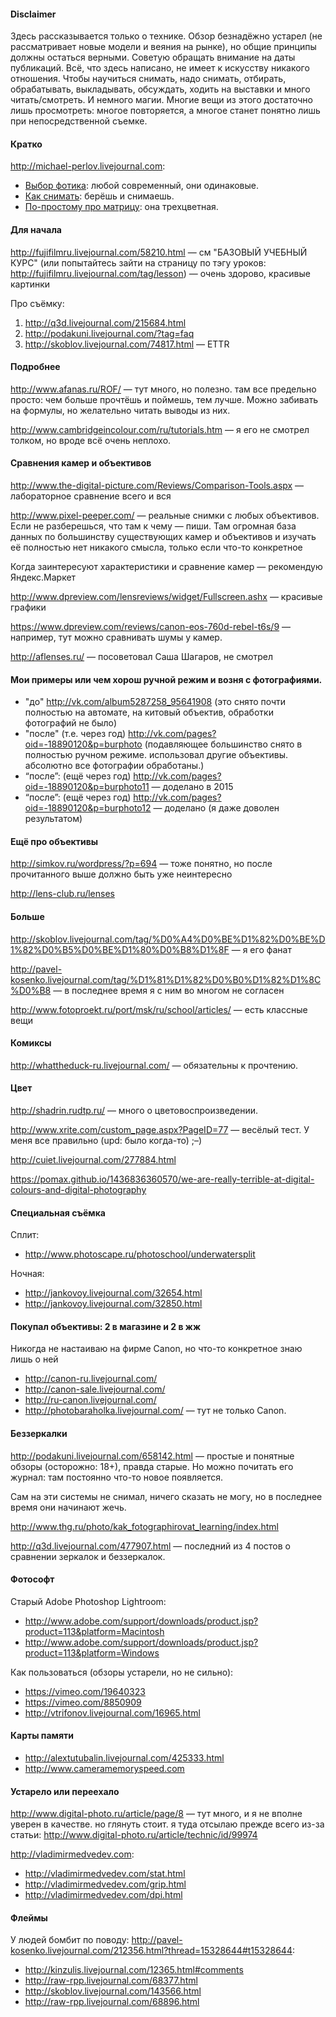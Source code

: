 #### Disclaimer

Здесь рассказывается только о технике. Обзор безнадёжно устарел (не рассматривает новые модели и веяния на рынке), но общие принципы должны остаться верными. Советую обращать внимание на даты публикаций.
Всё, что здесь написано, не имеет к искусству никакого отношения.
Чтобы научиться снимать, надо снимать, отбирать, обрабатывать, выкладывать, обсуждать, ходить на выставки и много читать/смотреть. И немного магии.
Многие вещи из этого достаточно лишь просмотреть: многое повторяется, а многое станет понятно лишь при непосредственной съемке.



#### Кратко
<http://michael-perlov.livejournal.com>:
* [Выбор фотика](http://michael-perlov.livejournal.com/147177.html): любой современный, они одинаковые.
* [Как снимать](http://michael-perlov.livejournal.com/145756.html): берёшь и снимаешь.
* [По-простому про матрицу](http://michael-perlov.livejournal.com/150800.html): она трехцветная.



#### Для начала

<http://fujifilmru.livejournal.com/58210.html> — см "БАЗОВЫЙ УЧЕБНЫЙ КУРС" (или попытайтесь зайти на страницу по тэгу уроков: http://fujifilmru.livejournal.com/tag/lesson) — очень здорово, красивые картинки

Про съёмку:
1. <http://q3d.livejournal.com/215684.html>
2. <http://podakuni.livejournal.com/?tag=faq>
3. <http://skoblov.livejournal.com/74817.html> — ETTR



#### Подробнее

<http://www.afanas.ru/ROF/> — тут много, но полезно. там все предельно просто: чем больше прочтёшь и поймешь, тем лучше. Можно забивать на формулы, но желательно читать выводы из них. 

<http://www.cambridgeincolour.com/ru/tutorials.htm> — я его не смотрел толком, но вроде всё очень неплохо.



#### Сравнения камер и объективов

<http://www.the-digital-picture.com/Reviews/Comparison-Tools.aspx> — лабораторное сравнение всего и вся

<http://www.pixel-peeper.com/> — реальные снимки с любых объективов. Если не разберешься, что там к чему — пиши. Там огромная база данных по большинству существующих камер и объективов и изучать её полностью нет никакого смысла, только если что-то конкретное

Когда заинтересуют характеристики и сравнение камер — рекомендую Яндекс.Маркет

<http://www.dpreview.com/lensreviews/widget/Fullscreen.ashx> — красивые графики

<https://www.dpreview.com/reviews/canon-eos-760d-rebel-t6s/9> — например, тут можно сравнивать шумы у камер.

<http://aflenses.ru/> — посоветовал Саша Шагаров, не смотрел



#### Мои примеры или чем хорош ручной режим и возня с фотографиями.

* "до" <http://vk.com/album5287258_95641908> (это снято почти полностью на автомате, на китовый объектив, обработки фотографий не было)
* "после" (т.е. через год) <http://vk.com/pages?oid=-18890120&p=burphoto>
(подавляющее большинство снято в полностью ручном режиме. использовал другие объективы. абсолютно все фотографии обработаны.)
* “после”: (ещё через год) <http://vk.com/pages?oid=-18890120&p=burphoto11> — доделано в 2015
* “после”: (ещё через год) <http://vk.com/pages?oid=-18890120&p=burphoto12> — доделано (я даже доволен результатом)



#### Ещё про объективы

<http://simkov.ru/wordpress/?p=694> — тоже понятно, но после прочитанного выше должно быть уже неинтересно

<http://lens-club.ru/lenses>



#### Больше

<http://skoblov.livejournal.com/tag/%D0%A4%D0%BE%D1%82%D0%BE%D1%82%D0%B5%D0%BE%D1%80%D0%B8%D1%8F> — я его фанат

<http://pavel-kosenko.livejournal.com/tag/%D1%81%D1%82%D0%B0%D1%82%D1%8C%D0%B8> — в последнее время я с ним во многом не согласен

<http://www.fotoproekt.ru/port/msk/ru/school/articles/> — есть классные вещи



#### Комиксы

<http://whattheduck-ru.livejournal.com/> — обязательны к прочтению.



#### Цвет

<http://shadrin.rudtp.ru/> — много о цветовоспроизведении.

<http://www.xrite.com/custom_page.aspx?PageID=77> — весёлый тест. У меня все правильно (upd: было когда-то) ;–)

<http://cuiet.livejournal.com/277884.html>

<https://pomax.github.io/1436836360570/we-are-really-terrible-at-digital-colours-and-digital-photography>



#### Специальная съёмка
Сплит:
* <http://www.photoscape.ru/photoschool/underwatersplit>

Ночная:
* <http://jankovoy.livejournal.com/32654.html>
* <http://jankovoy.livejournal.com/32850.html>



#### Покупал объективы: 2 в магазине и 2 в жж

Никогда не настаиваю на фирме Canon, но что-то конкретное знаю лишь о ней
* <http://canon-ru.livejournal.com/>
* <http://canon-sale.livejournal.com/>
* <http://ru-canon.livejournal.com/>
* <http://photobaraholka.livejournal.com/> — тут не только Canon.



#### Беззеркалки

<http://podakuni.livejournal.com/658142.html> — простые и понятные обзоры (осторожно: 18+), правда старые. Но можно почитать его журнал: там постоянно что-то новое появляется.

Сам на эти системы не снимал, ничего сказать не могу, но в последнее время они начинают жечь.

<http://www.thg.ru/photo/kak_fotographirovat_learning/index.html>

<http://q3d.livejournal.com/477907.html> — последний из 4 постов о сравнении зеркалок и беззеркалок.



#### Фотософт

Старый Adobe Photoshop Lightroom:
* <http://www.adobe.com/support/downloads/product.jsp?product=113&platform=Macintosh>
* <http://www.adobe.com/support/downloads/product.jsp?product=113&platform=Windows>

Как пользоваться (обзоры устарели, но не сильно): 
* <https://vimeo.com/19640323>
* <https://vimeo.com/8850909>
* <http://vtrifonov.livejournal.com/16965.html>



#### Карты памяти

* <http://alextutubalin.livejournal.com/425333.html>
* <http://www.cameramemoryspeed.com>



#### Устарело или переехало

<http://www.digital-photo.ru/article/page/8> — тут много, и я не вполне уверен в качестве. но глянуть стоит. я туда отсылаю прежде всего из-за статьи: <http://www.digital-photo.ru/article/technic/id/99974>

<http://vladimirmedvedev.com>:
* <http://vladimirmedvedev.com/stat.html>
* <http://vladimirmedvedev.com/grip.html>
* <http://vladimirmedvedev.com/dpi.html>

#### Флеймы

У людей бомбит по поводу: <http://pavel-kosenko.livejournal.com/212356.html?thread=15328644#t15328644>:
* <http://kinzulis.livejournal.com/12365.html#comments>
* <http://raw-rpp.livejournal.com/68377.html>
* <http://skoblov.livejournal.com/143566.html>
* <http://raw-rpp.livejournal.com/68896.html>
